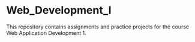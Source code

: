 # Web_Development_I
This repository contains assignments and practice projects for the course Web Application Development 1.
